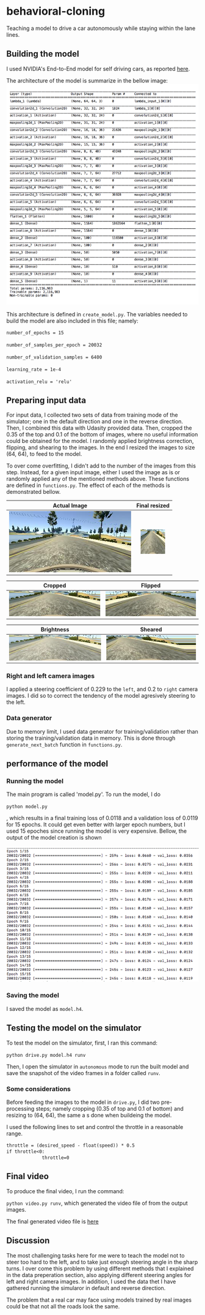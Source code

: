 # behavioral-cloning
Teaching a model to drive a car autonomously while staying within the lane lines.

## Building the model
I used NVIDIA's End-to-End model for self driving cars, as reported [here](https://images.nvidia.com/content/tegra/automotive/images/2016/solutions/pdf/end-to-end-dl-using-px.pdf).

The architecture of the model is summarize in the bellow image:
![architecture](https://github.com/hanieh-hassanzadeh/behavioral-cloning/blob/master/Images/architecture1.png)

This architecture is defined in `create_model.py`. The variables needed to build the model are also included in this file; namely:

```
number_of_epochs = 15

number_of_samples_per_epoch = 20032

number_of_validation_samples = 6400
 
learning_rate = 1e-4

activation_relu = 'relu'
```
 
## Preparing input data
For input data, I collected two sets of data from training mode of the simulator; one in the default direction and one in the reverse direction. Then, I combined this data with Udasity provided data. Then, cropped the 0.35 of the top and 0.1 of the bottom of images, where no useful information could be obtained for the model. I randomly applied brightness correction, flipping, and shearing to the images. In the end I resized the images to size (64, 64), to feed to the model. 

To over come overfitting, I didn't add to the number of the images from this step. Instead, for a given input image, either I used the image as is or randomly applied any of the mentioned methods above. These functions are defined in `functions.py`. The effect of each of the methods is demonstrated bellow.

| Actual Image         	|     Final resized	        					| 
|:---------------------:|:---------------------------------------------:| 
|![image](https://github.com/hanieh-hassanzadeh/behavioral-cloning/blob/master/Images/image.jpg) |![resized](https://github.com/hanieh-hassanzadeh/behavioral-cloning/blob/master/Images/resize.jpg)|

|Cropped                |   Flipped                                     |
|:---------------------:|:---------------------------------------------:|
|![crop](https://github.com/hanieh-hassanzadeh/behavioral-cloning/blob/master/Images/crop.jpg)|![flip](https://github.com/hanieh-hassanzadeh/behavioral-cloning/blob/master/Images/flip.jpg)|

|Brightness             | Sheared                                       |
|:---------------------:|:---------------------------------------------:|
|![crop](https://github.com/hanieh-hassanzadeh/behavioral-cloning/blob/master/Images/gamma.jpg)|![flip](https://github.com/hanieh-hassanzadeh/behavioral-cloning/blob/master/Images/shear.jpg)|


### Right and left camera images 
I applied a steering coefficient of 0.229 to the `left`, and 0.2 to `right` camera images. I did so to correct the tendency of the model agresively steering to the left.

### Data generator
Due to memory limit, I used data generator for training/validation rather than storing the training/validation data in memory.
This is done through `generate_next_batch` function in `functions.py`.

## performance of the model
### Running the model
The main program is called 'model.py'. To run the model, I do

`python model.py`

, which results in a final training loss of 0.0118 and a validation loss of 0.0119 for 15 epochs. It could get even better with larger epoch numbers, but I used 15 epoches since running the model is very expensive. Bellow, the output of the model creation is shown

![epoch](https://github.com/hanieh-hassanzadeh/behavioral-cloning/blob/master/Images/loss.png)

### Saving the model
I saved the model as `model.h4`.

## Testing the model on the simulator

To test the model on the simulator, first, I ran this command:

`python drive.py model.h4 runv`

Then, I open the simulator in `autonomous` mode to run the built model and save the snapshot of the video frames in a folder called `runv`.

### Some considerations

Before feeding the images to the model in `drive.py`, I did two pre-processing steps; namely cropping (0.35 of top and 0.1 of bottom) and resizing to (64, 64), the same a s done when buildeing the model.

I used the following lines to set and control the throttle in a reasonable range.

```
throttle = (desired_speed - float(speed)) * 0.5
if throttle<0:
             throttle=0
 ```

## Final video
To produce the final video, I run the command:

`python video.py runv`, which generated the video file of from the output images.

The final generated video file is [here](https://github.com/hanieh-hassanzadeh/behavioral-cloning/blob/master/runv.mp4)

## Discussion

The most challenging tasks here for me were to teach the model not to steer too hard to the left, and to take just enough steering angle in the sharp turns. I over come this problem by using different methods that I explained in the data preperation section, also applying different steering angles for left and right camera images. In addition, I used the data thet I have gathered running the simularor in default and reverse direction.

The problem that a real car may face using models trained by real images could be that not all the roads look the same. 
